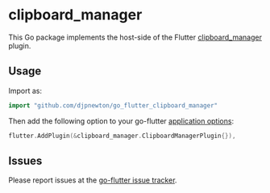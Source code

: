 # clipboard_manager

This Go package implements the host-side of the Flutter [clipboard_manager](https://github.com/anuranBarman/ClipboardManager) plugin.

## Usage

Import as:

```go
import "github.com/djpnewton/go_flutter_clipboard_manager"
```

Then add the following option to your go-flutter [application options](https://github.com/go-flutter-desktop/go-flutter/wiki/Plugin-info):

```go
flutter.AddPlugin(&clipboard_manager.ClipboardManagerPlugin{}),
```

## Issues

Please report issues at the [go-flutter issue tracker](https://github.com/go-flutter-desktop/go-flutter/issues/).
